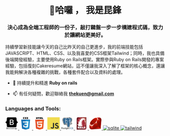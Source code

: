 <h1 align="center">👋哈囉 ， 我是昆鋒</h1>
<h3 align="center">決心成為全端工程師的一份子，敲打鍵盤一步一步構建程式碼，致力於讓網站更美好。</h3>
<p>持續學習新技能讓今天的自己比昨天的自己更進步，我的前端技能包括JAVASCRIPT、HTML、CSS、以及我喜愛的CSS框架Tailwind；同時，我也具備後端開發經驗，主要使用Ruby on Rails框架。實際參與Ruby on Rails開發的專案經驗，包括復刻Cakeresume網站，這不僅讓我深入了解了框架的核心概念，還讓我能夠解決各種複雜的挑戰，各種套件配合以及資料的處理。</p>

- 🌱 持續提升和精進 **Ruby on rails**

- 📫 有任何疑問，歡迎聯絡我 **thekuen@gmail.com**

<h3 align="left">Languages and Tools:</h3>
<p align="left"> <a href="https://getbootstrap.com" target="_blank" rel="noreferrer"> <img src="https://raw.githubusercontent.com/devicons/devicon/master/icons/bootstrap/bootstrap-plain-wordmark.svg" alt="bootstrap" width="40" height="40"/> </a> <a href="https://www.w3schools.com/css/" target="_blank" rel="noreferrer"> <img src="https://raw.githubusercontent.com/devicons/devicon/master/icons/css3/css3-original-wordmark.svg" alt="css3" width="40" height="40"/> </a> <a href="https://www.w3.org/html/" target="_blank" rel="noreferrer"> <img src="https://raw.githubusercontent.com/devicons/devicon/master/icons/html5/html5-original-wordmark.svg" alt="html5" width="40" height="40"/> </a> <a href="https://developer.mozilla.org/en-US/docs/Web/JavaScript" target="_blank" rel="noreferrer"> <img src="https://raw.githubusercontent.com/devicons/devicon/master/icons/javascript/javascript-original.svg" alt="javascript" width="40" height="40"/> </a> <a href="https://www.postgresql.org" target="_blank" rel="noreferrer"> <img src="https://raw.githubusercontent.com/devicons/devicon/master/icons/postgresql/postgresql-original-wordmark.svg" alt="postgresql" width="40" height="40"/> </a> <a href="https://rubyonrails.org" target="_blank" rel="noreferrer"> <img src="https://raw.githubusercontent.com/devicons/devicon/master/icons/rails/rails-original-wordmark.svg" alt="rails" width="40" height="40"/> </a> <a href="https://www.ruby-lang.org/en/" target="_blank" rel="noreferrer"> <img src="https://raw.githubusercontent.com/devicons/devicon/master/icons/ruby/ruby-original.svg" alt="ruby" width="40" height="40"/> </a> <a href="https://www.sqlite.org/" target="_blank" rel="noreferrer"> <img src="https://www.vectorlogo.zone/logos/sqlite/sqlite-icon.svg" alt="sqlite" width="40" height="40"/> </a> <a href="https://tailwindcss.com/" target="_blank" rel="noreferrer"> <img src="https://www.vectorlogo.zone/logos/tailwindcss/tailwindcss-icon.svg" alt="tailwind" width="40" height="40"/> </a> </p>
